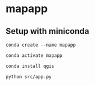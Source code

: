# mapapp

## Setup with miniconda

`conda create --name mapapp`

`conda activate mapapp`

`conda install qgis`




`python src/app.py`